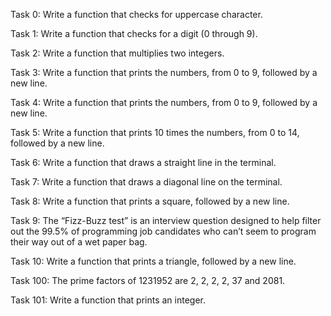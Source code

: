 Task 0: Write a function that checks for uppercase character.

Task 1: Write a function that checks for a digit (0 through 9).

Task 2: Write a function that multiplies two integers.

Task 3: Write a function that prints the numbers, from 0 to 9, followed by a new line.

Task 4: Write a function that prints the numbers, from 0 to 9, followed by a new line.

Task 5: Write a function that prints 10 times the numbers, from 0 to 14, followed by a new line.

Task 6: Write a function that draws a straight line in the terminal.

Task 7: Write a function that draws a diagonal line on the terminal.

Task 8: Write a function that prints a square, followed by a new line.

Task 9: The “Fizz-Buzz test” is an interview question designed to help filter out the 99.5% of programming job candidates who can’t seem to program their way out of a wet paper bag.

Task 10: Write a function that prints a triangle, followed by a new line.

Task 100: The prime factors of 1231952 are 2, 2, 2, 2, 37 and 2081.

Task 101: Write a function that prints an integer.
